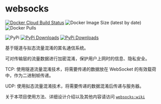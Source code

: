 # websocks

[![Docker Cloud Build Status](https://img.shields.io/docker/cloud/build/abersheeran/websocks?style=flat-square)](https://hub.docker.com/r/abersheeran/websocks)
![Docker Image Size (latest by date)](https://img.shields.io/docker/image-size/abersheeran/websocks)
![Docker Pulls](https://img.shields.io/docker/pulls/abersheeran/websocks)

![PyPi](https://img.shields.io/pypi/v/websocks?color=green)
[![PyPi Downloads](https://pepy.tech/badge/websocks)](https://pepy.tech/project/websocks)
[![PyPi Downloads](https://pepy.tech/badge/websocks/week)](https://pepy.tech/project/websocks/week)

基于隧道与拟态流量混淆的匿名通信系统。

可对传输层的流量数据进行加密混淆，保护用户上网时的信息、隐私安全。

TCP: 使用隧道流量混淆技术，将需要传递的数据放在 WebSocket 的有效载荷中，作为二进制帧传递。

UDP: 使用拟态流量混淆技术，将需要传递的数据混淆后传递与服务器。

关于本项目使用方法、详细设计介绍以及其他内容请访问 [`websocks:wiki`](https://github.com/abersheeran/websocks/wiki)
